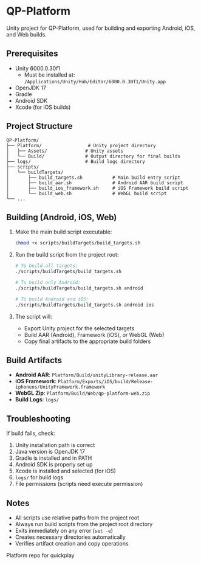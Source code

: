 # QP-Platform

Unity project for QP-Platform, used for building and exporting Android, iOS, and Web builds.

## Prerequisites

- Unity 6000.0.30f1
  - Must be installed at: `/Applications/Unity/Hub/Editor/6000.0.30f1/Unity.app`
- OpenJDK 17
- Gradle
- Android SDK
- Xcode (for iOS builds)

## Project Structure

```
QP-Platform/
├── Platform/                 # Unity project directory
│   ├── Assets/              # Unity assets
│   └── Build/               # Output directory for final builds
├── logs/                    # Build logs directory
├── scripts/
│   └── buildTargets/
│       ├── build_targets.sh           # Main build entry script
│       ├── build_aar.sh               # Android AAR build script
│       ├── build_ios_framework.sh     # iOS Framework build script
│       └── build_web.sh               # WebGL build script
└── ...
```

## Building (Android, iOS, Web)

1. Make the main build script executable:
   ```zsh
   chmod +x scripts/buildTargets/build_targets.sh
   ```

2. Run the build script from the project root:
   ```zsh
   # To build all targets:
   ./scripts/buildTargets/build_targets.sh

   # To build only Android:
   ./scripts/buildTargets/build_targets.sh android

   # To build Android and iOS:
   ./scripts/buildTargets/build_targets.sh android ios
   ```

3. The script will:
   - Export Unity project for the selected targets
   - Build AAR (Android), Framework (iOS), or WebGL (Web)
   - Copy final artifacts to the appropriate build folders

## Build Artifacts

- **Android AAR**: `Platform/Build/unityLibrary-release.aar`
- **iOS Framework**: `Platform/Exports/iOS/build/Release-iphoneos/UnityFramework.framework`
- **WebGL Zip**: `Platform/Build/Web/qp-platform-web.zip`
- **Build Logs**: `logs/`

## Troubleshooting

If build fails, check:
1. Unity installation path is correct
2. Java version is OpenJDK 17
3. Gradle is installed and in PATH
4. Android SDK is properly set up
5. Xcode is installed and selected (for iOS)
6. `logs/` for build logs
7. File permissions (scripts need execute permission)

## Notes

- All scripts use relative paths from the project root
- Always run build scripts from the project root directory
- Exits immediately on any error (`set -e`)
- Creates necessary directories automatically
- Verifies artifact creation and copy operations

Platform repo for quickplay
